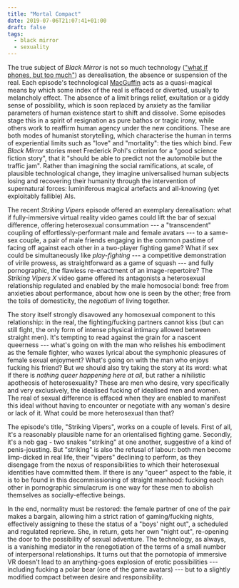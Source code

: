 ```yaml
---
title: "Mortal Compact"
date: 2019-07-06T21:07:41+01:00
draft: false
tags:
  - black mirror
  - sexuality
---
```

The true subject of _Black Mirror_ is not so much technology (["what if phones, but too much"](http://the-toast.net/2015/01/20/next-black-mirror/)) as derealisation, the absence or suspension of the real. Each episode's technological [MacGuffin](https://en.wikipedia.org/wiki/MacGuffin) acts as a quasi-magical means by which some index of the real is effaced or diverted, usually to melancholy effect. The absence of a limit brings relief, exultation or a giddy sense of possibility, which is soon replaced by anxiety as the familiar parameters of human existence start to shift and dissolve. Some episodes stage this in a spirit of resignation as pure bathos or tragic irony, while others work to reaffirm human agency under the new conditions. These are both modes of humanist storytelling, which characterise the human in terms of experiential limits such as "love" and "mortality": the ties which bind. Few _Black Mirror_ stories meet Frederick Pohl's criterion for a "good science fiction story", that it "should be able to predict not the automobile but the traffic jam". Rather than imagining the social ramifications, at scale, of plausible technological change, they imagine universalised human subjects losing and recovering their humanity through the intervention of supernatural forces: luminiferous magical artefacts and all-knowing (yet exploitably fallible) AIs.

The recent _Striking Vipers_ episode offered an exemplary derealisation: what if fully-immersive virtual reality video games could lift the bar of sexual difference, offering heterosexual consummation --- a "transcendent" coupling of effortlessly-performant male and female avatars --- to a same-sex couple, a pair of male friends engaging in the common pastime of facing off against each other in a two-player fighting game? What if sex could be simultaneously like _play-fighting_ --- a competitive demonstration of virile prowess, as straightforward as a game of squash --- and fully pornographic, the flawless re-enactment of an image-repertoire? The _Striking Vipers X_ video game offered its antagonists a heterosexual relationship regulated and enabled by the male homosocial bond: free from anxieties about performance, about how one is seen by the other; free from the toils of domesticity, the _negotium_ of living together.

The story itself strongly disavowed any homosexual component to this relationship: in the real, the fighting/fucking partners cannot kiss (but can still fight, the only form of intense physical intimacy allowed between straight men). It's tempting to read against the grain for a nascent queerness --- what's going on with the man who relishes his embodiment as the female fighter, who waxes lyrical about the symphonic pleasures of female sexual enjoyment? What's going on with the man who enjoys fucking his friend? But we should also try taking the story at its word: what if there is _nothing queer happening here at all_, but rather a nihilistic apotheosis of heterosexuality? These are men who desire, very specifically and very exclusively, the idealised fucking of idealised men and women. The real of sexual difference is effaced when they are enabled to manifest this ideal without having to encounter or negotiate with any woman's desire or lack of it. What could be more heterosexual than that?

The episode's title, "Striking Vipers", works on a couple of levels. First of all, it's a reasonably plausible name for an orientalised fighting game. Secondly, it's a nob gag - two snakes "striking" at one another, suggestive of a kind of penis-jousting. But "striking" is also the refusal of labour: both men become limp-dicked in real life, their "vipers" declining to perform, as they disengage from the nexus of responsibilities to which their heterosexual identities have committed them. If there is any "queer" aspect to the fable, it is to be found in this decommissioning of straight manhood: fucking each other in pornographic simulacrum is one way for these men to abolish themselves as socially-effective beings.

In the end, normality must be restored: the female partner of one of the pair makes a bargain, allowing him a strict ration of gaming/fucking nights, effectively assigning to these the status of a "boys' night out", a scheduled and regulated reprieve. She, in return, gets her own "night out", re-opening the door to the possibility of sexual adventure. The technology, as always, is a vanishing mediator in the renegotiation of the terms of a small number of interpersonal relationships. It turns out that the pornotopia of immersive VR doesn't lead to an anything-goes explosion of erotic possibilities --- including fucking a polar bear (one of the game avatars) --- but to a slightly modified compact between desire and responsibility.
